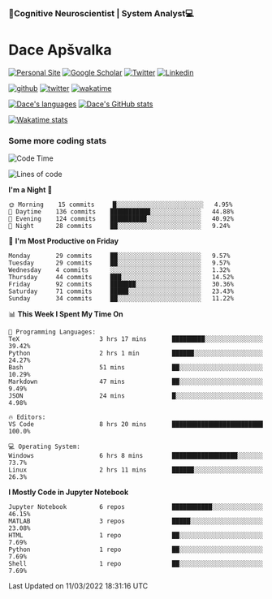### 🧠Cognitive Neuroscientist | System Analyst💻
# Dace Apšvalka

[![Personal Site](https://img.shields.io/badge/website-teal?style=for-the-badge&logo=About.me&logoColor=white)](https://dcdace.net/)
[![Google Scholar](https://img.shields.io/badge/Scholar-yellow?style=for-the-badge&logo=googlescholar&logoColor=ffffff)](https://scholar.google.com/citations?hl=en&user=W8q0HBkAAAAJ&view_op=list_works&sortby=pubdate)
[![Twitter](https://img.shields.io/badge/Twitter-1DA1F2?logo=twitter&logoColor=white&style=for-the-badge)](https://twitter.com/dcdace)
[![Linkedin](https://img.shields.io/badge/linkedin-0077B5?logo=linkedin&logoColor=white&style=for-the-badge)](https://www.linkedin.com/in/dace-apsvalka/)

[![github](https://img.shields.io/github/followers/dcdace?logo=github&style=plastic)](https://github.com/dcdace?tab=followers "GitHub followers")
[![twitter](https://img.shields.io/twitter/follow/dcdace?label=followers&logo=twitter&color=%23007ec6&style=plastic)](https://twitter.com/dcdace "Twitter followers")
[![wakatime](https://wakatime.com/badge/user/6e7556d3-b1db-4eef-a7e8-9bad735fc27e.svg?style=plastic?v=2)](https://wakatime.com/@6e7556d3-b1db-4eef-a7e8-9bad735fc27e "Total time coded since Feb 28 2022")

[![Dace's languages](https://github-readme-stats.vercel.app/api/top-langs/?username=dcdace&langs_count=10&theme=nord&layout=compact)]() 
[![Dace's GitHub stats](https://github-readme-stats.vercel.app/api?username=dcdace&theme=dracula&hide=prs,issues&count_private=true&show_icons=true&hide_rank=true&include_all_commits=true&hide_title=false&custom_title=GitHub+Stats)](https://github.com/anuraghazra/github-readme-stats)

[![Wakatime stats](https://github-readme-stats.vercel.app/api/wakatime?username=dcdace&theme=react&layout=compact&custom_title=Coding+past+7+days&v=2)](https://wakatime.com/@6e7556d3-b1db-4eef-a7e8-9bad735fc27e "Recorded coding time in the past 7 days")
 ### Some more coding stats
<!--START_SECTION:waka-->
![Code Time](http://img.shields.io/badge/Code%20Time-16%20hrs%208%20mins-blue)

![Lines of code](https://img.shields.io/badge/From%20Hello%20World%20I%27ve%20Written-52%20Thousand%20lines%20of%20code-blue)

**I'm a Night 🦉** 

```text
🌞 Morning    15 commits     █░░░░░░░░░░░░░░░░░░░░░░░░   4.95% 
🌆 Daytime    136 commits    ███████████░░░░░░░░░░░░░░   44.88% 
🌃 Evening    124 commits    ██████████░░░░░░░░░░░░░░░   40.92% 
🌙 Night      28 commits     ██░░░░░░░░░░░░░░░░░░░░░░░   9.24%

```
📅 **I'm Most Productive on Friday** 

```text
Monday       29 commits     ██░░░░░░░░░░░░░░░░░░░░░░░   9.57% 
Tuesday      29 commits     ██░░░░░░░░░░░░░░░░░░░░░░░   9.57% 
Wednesday    4 commits      ░░░░░░░░░░░░░░░░░░░░░░░░░   1.32% 
Thursday     44 commits     ███░░░░░░░░░░░░░░░░░░░░░░   14.52% 
Friday       92 commits     ███████░░░░░░░░░░░░░░░░░░   30.36% 
Saturday     71 commits     █████░░░░░░░░░░░░░░░░░░░░   23.43% 
Sunday       34 commits     ██░░░░░░░░░░░░░░░░░░░░░░░   11.22%

```


📊 **This Week I Spent My Time On** 

```text
💬 Programming Languages: 
TeX                      3 hrs 17 mins       █████████░░░░░░░░░░░░░░░░   39.42% 
Python                   2 hrs 1 min         ██████░░░░░░░░░░░░░░░░░░░   24.27% 
Bash                     51 mins             ██░░░░░░░░░░░░░░░░░░░░░░░   10.29% 
Markdown                 47 mins             ██░░░░░░░░░░░░░░░░░░░░░░░   9.49% 
JSON                     24 mins             █░░░░░░░░░░░░░░░░░░░░░░░░   4.98%

🔥 Editors: 
VS Code                  8 hrs 20 mins       █████████████████████████   100.0%

💻 Operating System: 
Windows                  6 hrs 8 mins        ██████████████████░░░░░░░   73.7% 
Linux                    2 hrs 11 mins       ██████░░░░░░░░░░░░░░░░░░░   26.3%

```

**I Mostly Code in Jupyter Notebook** 

```text
Jupyter Notebook         6 repos             ███████████░░░░░░░░░░░░░░   46.15% 
MATLAB                   3 repos             █████░░░░░░░░░░░░░░░░░░░░   23.08% 
HTML                     1 repo              ██░░░░░░░░░░░░░░░░░░░░░░░   7.69% 
Python                   1 repo              ██░░░░░░░░░░░░░░░░░░░░░░░   7.69% 
Shell                    1 repo              ██░░░░░░░░░░░░░░░░░░░░░░░   7.69%

```



 Last Updated on 11/03/2022 18:31:16 UTC
<!--END_SECTION:waka-->